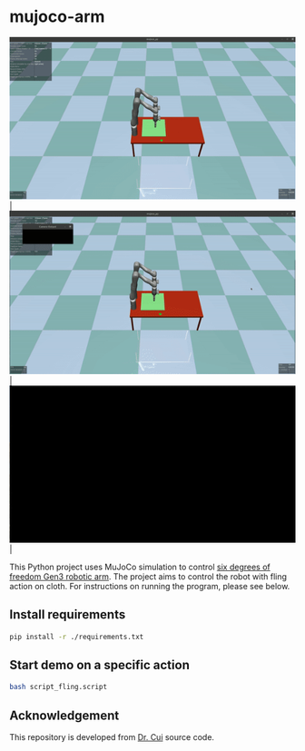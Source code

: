 # mujoco-arm

![](figures/grasp-fling-0.gif) | ![](figures/grasp-fling-1.gif) | ![](figures/grasp-fling-2.gif) |

This Python project uses MuJoCo simulation to control [six degrees of freedom Gen3 robotic arm](https://www.kinovarobotics.com/product/gen3-robots). The project aims to control the robot with fling action on cloth. For instructions on running the program, please see below.

## Install requirements

```bash
pip install -r ./requirements.txt
```

## Start demo on a specific action

```bash
bash script_fling.script
```
## Acknowledgement

This repository is developed from [Dr. Cui](https://www.jindacui.com/bio) source code.
